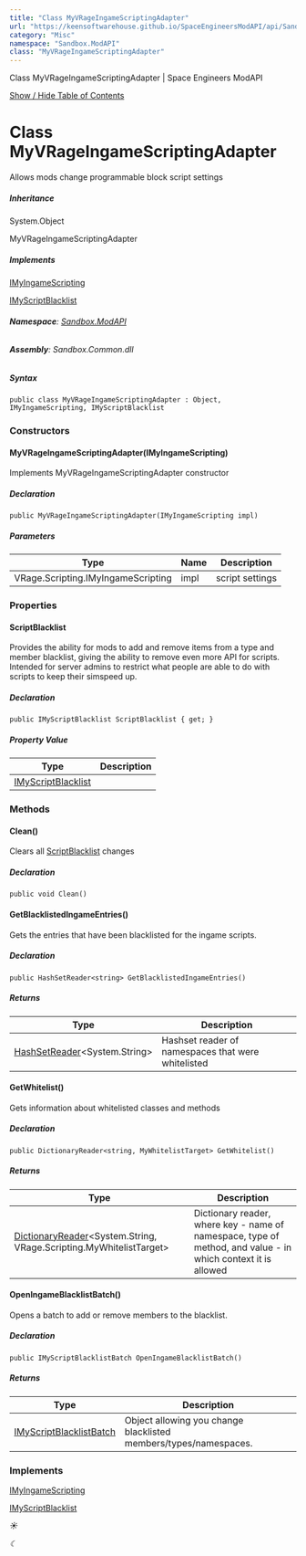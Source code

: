 ```yaml
---
title: "Class MyVRageIngameScriptingAdapter"
url: "https://keensoftwarehouse.github.io/SpaceEngineersModAPI/api/Sandbox.ModAPI.MyVRageIngameScriptingAdapter.html"
category: "Misc"
namespace: "Sandbox.ModAPI"
class: "MyVRageIngameScriptingAdapter"
---
```


  Class MyVRageIngameScriptingAdapter | Space Engineers ModAPI         

[Show / Hide Table of Contents](#sidetoggle)

# Class MyVRageIngameScriptingAdapter

Allows mods change programmable block script settings

##### Inheritance

System.Object

MyVRageIngameScriptingAdapter

##### Implements

[IMyIngameScripting](Sandbox.ModAPI.IMyIngameScripting.html)

[IMyScriptBlacklist](Sandbox.ModAPI.IMyScriptBlacklist.html)

###### **Namespace**: [Sandbox.ModAPI](Sandbox.ModAPI.html)

###### **Assembly**: Sandbox.Common.dll

##### Syntax

```
public class MyVRageIngameScriptingAdapter : Object, IMyIngameScripting, IMyScriptBlacklist
```

### Constructors

#### MyVRageIngameScriptingAdapter(IMyIngameScripting)

Implements MyVRageIngameScriptingAdapter constructor

##### Declaration

```
public MyVRageIngameScriptingAdapter(IMyIngameScripting impl)
```

##### Parameters

| Type | Name | Description |
| --- | --- | --- |
| VRage.Scripting.IMyIngameScripting | impl | script settings |

### Properties

#### ScriptBlacklist

Provides the ability for mods to add and remove items from a type and member blacklist, giving the ability to remove even more API for scripts. Intended for server admins to restrict what people are able to do with scripts to keep their simspeed up.

##### Declaration

```
public IMyScriptBlacklist ScriptBlacklist { get; }
```

##### Property Value

| Type | Description |
| --- | --- |
| [IMyScriptBlacklist](Sandbox.ModAPI.IMyScriptBlacklist.html) |     |

### Methods

#### Clean()

Clears all [ScriptBlacklist](Sandbox.ModAPI.MyVRageIngameScriptingAdapter.html#Sandbox_ModAPI_MyVRageIngameScriptingAdapter_ScriptBlacklist) changes

##### Declaration

```
public void Clean()
```

#### GetBlacklistedIngameEntries()

Gets the entries that have been blacklisted for the ingame scripts.

##### Declaration

```
public HashSetReader<string> GetBlacklistedIngameEntries()
```

##### Returns

| Type | Description |
| --- | --- |
| [HashSetReader](VRage.Collections.HashSetReader-1.html)<System.String\> | Hashset reader of namespaces that were whitelisted |

#### GetWhitelist()

Gets information about whitelisted classes and methods

##### Declaration

```
public DictionaryReader<string, MyWhitelistTarget> GetWhitelist()
```

##### Returns

| Type | Description |
| --- | --- |
| [DictionaryReader](VRage.Collections.DictionaryReader-2.html)<System.String, VRage.Scripting.MyWhitelistTarget\> | Dictionary reader, where key - name of namespace, type of method, and value - in which context it is allowed |

#### OpenIngameBlacklistBatch()

Opens a batch to add or remove members to the blacklist.

##### Declaration

```
public IMyScriptBlacklistBatch OpenIngameBlacklistBatch()
```

##### Returns

| Type | Description |
| --- | --- |
| [IMyScriptBlacklistBatch](Sandbox.ModAPI.IMyScriptBlacklistBatch.html) | Object allowing you change blacklisted members/types/namespaces. |

### Implements

[IMyIngameScripting](Sandbox.ModAPI.IMyIngameScripting.html)

[IMyScriptBlacklist](Sandbox.ModAPI.IMyScriptBlacklist.html)

_☀_

_☾_